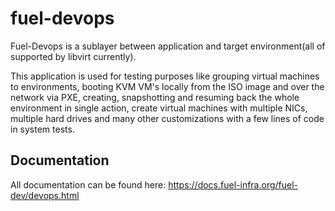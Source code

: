 fuel-devops
===========

Fuel-Devops is a sublayer between application and target environment(all of
supported by libvirt currently).

This application is used for testing purposes like grouping virtual machines to
environments, booting KVM VM's locally from the ISO image and over the network via
PXE, creating, snapshotting and resuming back the whole environment in single
action, create virtual machines with multiple NICs, multiple hard drives and many
other customizations with a few lines of code in system tests.

Documentation
-------------
All documentation can be found here: https://docs.fuel-infra.org/fuel-dev/devops.html
